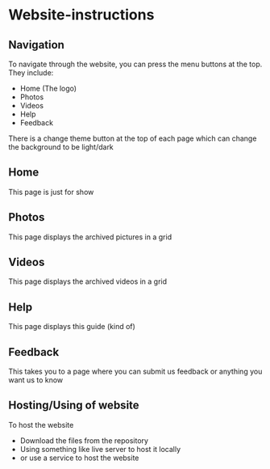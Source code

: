 # Website-instructions
## Navigation
To navigate through the website, you can press the menu buttons at the top. They include:
- Home (The logo)
- Photos
- Videos
- Help 
- Feedback

There is a change theme button at the top of each page which can change the background to be light/dark

## Home
This page is just for show

## Photos
This page displays the archived pictures in a grid

## Videos
This page displays the archived videos in a grid

## Help
This page displays this guide (kind of)

## Feedback
This takes you to a page where you can submit us feedback or anything you want us to know

## Hosting/Using of website
To host the website
- Download the files from the repository 
- Using something like live server to host it locally
- or use a service to host the website
